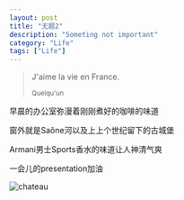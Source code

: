 ```yaml
---
layout: post
title: "无题2"
description: "Someting not important"
category: "Life"
tags: ["Life"]
---
```


<blockquote>
	<p>J'aime la vie en France.</p>
	<small>Quelqu'un</small>
</blockquote>


早晨的办公室弥漫着刚刚煮好的咖啡的味道

窗外就是Saône河以及上上个世纪留下的古城堡

Armani男士Sports香水的味道让人神清气爽

一会儿的presentation加油

![chateau](http://www.lyon-mariage.com/sites/default/files/prestataires/images/chateau_beauvoir_lyon_mariage_1jpg.jpg)

  
